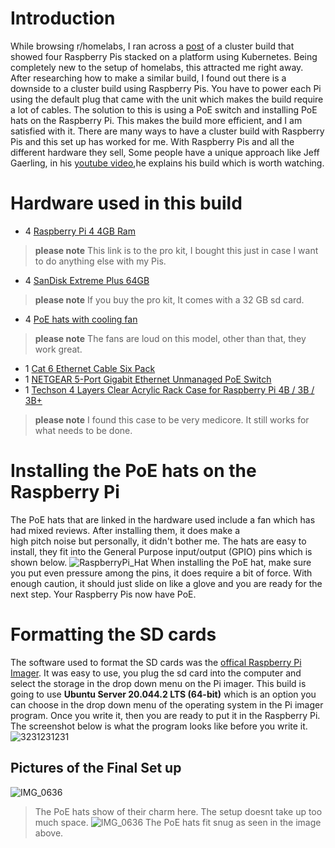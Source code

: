 # Introduction 
While browsing r/homelabs, I ran across a [post](https://www.reddit.com/r/homelab/comments/mbx1l7/my_poe_pi_cluster/) of a cluster build that showed four Raspberry Pis stacked on a platform using Kubernetes. Being completely new to the setup of homelabs, this 
attracted me right away. After researching how to make a similar build, I found out there is a downside to a cluster build using Raspberry Pis. You have to power each Pi using the default plug that came with the unit which makes the build require a lot of cables. 
The solution to this is using a PoE switch and installing PoE hats on the Raspberry Pi. This makes the build more efficient, and I am satisfied with it. There are many ways to have a cluster build with Raspberry Pis and this set up has worked for me.
With Raspberry Pis and all the different hardware they sell, Some people have a unique approach like Jeff Gaerling, in his [youtube video](https://youtu.be/xNndbfxMCLohe),he explains his build which is
worth watching.

# Hardware used in this build 
- 4 [Raspberry Pi 4 4GB Ram](https://www.bestbuy.com/site/canakit-raspberry-pi-4-4gb-starter-pro-kit-premium-black-case/6365737.p?skuId=6365737)
> **please note** This link is to the pro kit, I bought this just in case I want to do anything else with my Pis. 
- 4 [SanDisk Extreme Plus 64GB](https://www.bestbuy.com/site/sandisk-extreme-plus-64gb-microsdxc-uhs-i-memory-card/6282920.p?skuId=6282920)
> **please note** If you buy the pro kit, It comes with a 32 GB sd card.
- 4 [PoE hats with cooling fan](https://www.amazon.com/gp/product/B08PFK6MZJ/ref=ppx_yo_dt_b_asin_title_o02_s00?ie=UTF8&psc=1)
> **please note** The fans are loud on this model, other than that, they work great. 
- 1 [Cat 6 Ethernet Cable Six Pack](https://www.amazon.com/gp/product/B01IQWGKQ6/ref=ppx_yo_dt_b_asin_title_o02_s00?ie=UTF8&psc=1)
- 1 [NETGEAR 5-Port Gigabit Ethernet Unmanaged PoE Switch](https://www.amazon.com/gp/product/B01MRO4M73/ref=ppx_yo_dt_b_asin_title_o00_s00?ie=UTF8&psc=1)
- 1 [Techson 4 Layers Clear Acrylic Rack Case for Raspberry Pi 4B / 3B / 3B+](https://www.amazon.com/gp/product/B07TLSVTQP/ref=ppx_yo_dt_b_asin_title_o02_s01?ie=UTF8&psc=1)
> **please note** I found this case to be very medicore. It still works for what needs to be done. 

# Installing the PoE hats on the Raspberry Pi
The PoE hats that are linked in the hardware used include a fan which has had mixed reviews. After installing them, it does make a  
high pitch noise but personally, it didn't bother me. The hats are easy to install, they fit into the General Purpose input/output (GPIO) pins which is shown below. ![RaspberryPi_Hat](https://user-images.githubusercontent.com/81980702/113817787-7ca5ba80-973c-11eb-89ee-5727cf8fe655.jpeg)
When installing the PoE hat, make sure you put even pressure among the pins, it does require a bit of force. With enough caution, it should just slide on like a glove and you are ready for the next step. Your Raspberry Pis now have PoE. 

# Formatting the SD cards 
The software used to format the SD cards was the [offical Raspberry Pi Imager](https://www.raspberrypi.org/software/). It was easy to use, you plug the sd card into the computer and select the storage in the drop down menu on the Pi imager. This build is going to use **Ubuntu Server 20.044.2 LTS (64-bit)** which is an option you can choose in the drop down menu of the operating system in the Pi imager program. Once you write it, then you are ready to put it in the Raspberry Pi. The screenshot below is what the program looks like before you write it. 
![3231231231](https://user-images.githubusercontent.com/81980702/113952450-49fecf00-97db-11eb-9e80-6186aedc25a3.JPG)

## Pictures of the Final Set up
![IMG_0636](https://user-images.githubusercontent.com/81980702/114279630-3af66780-99fb-11eb-9473-230ad737b11f.JPG)
> The PoE hats show of their charm here. The setup doesnt take up too much space.
![IMG_0636](https://user-images.githubusercontent.com/81980702/114279694-8872d480-99fb-11eb-983d-eabec37320a1.JPG)
> The PoE hats fit snug as seen in the image above.
